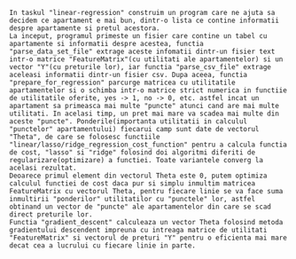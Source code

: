    In taskul "linear-regression" construim un program care ne ajuta sa decidem ce apartament e mai bun, dintr-o lista ce contine informatii despre apartamente si pretul acestora.
    La inceput, programul primeste un fisier care contine un tabel cu apartamente si informatii despre acestea, functia "parse_data_set_file" extrage aceste infomatii dintr-un fisier text intr-o matrice "FeatureMatrix"(cu utilitati ale apartamentelor) si un vector "Y"(cu preturile lor), iar functia "parse_csv_file" extrage aceleasi informatii dintr-un fisier csv. Dupa aceea, functia "prepare_for_regression" parcurge matricea cu utilitatile apartamentelor si o schimba intr-o matrice strict numerica in functiie de utilitatile oferite, yes -> 1, no -> 0, etc. astfel incat un apartament sa primeasca mai multe "puncte" atunci cand are mai multe utilitati. In acelasi timp, un pret mai mare va scadea mai multe din aceste "puncte". Ponderile(importanta utilitatii in calculul "punctelor" apartamentului) fiecarui camp sunt date de vectorul "Theta", de care se folosesc functiile "linear/lasso/ridge_regression_cost_function" pentru a calcula functia de cost, "lasso" si "ridge" folosind doi algoritmi diferiti de regularizare(optimizare) a functiei. Toate variantele converg la acelasi rezultat.
    Deoarece primul element din vectorul Theta este 0, putem optimiza calculul functiei de cost daca pur si simplu inmultim matricea FeatureMatrix cu vectorul Theta, pentru fiecare linie se va face suma inmultirii "ponderilor" utilitatilor cu "punctele" lor, astfel obtinand un vector de "puncte" ale apartamentelor din care se scad direct preturile lor.
    Functia "gradient_descent" calculeaza un vector Theta folosind metoda gradientului descendent impreuna cu intreaga matrice de utilitati "FeatureMatrix" si vectorul de preturi "Y" pentru o eficienta mai mare decat cea a lucrului cu fiecare linie in parte.

